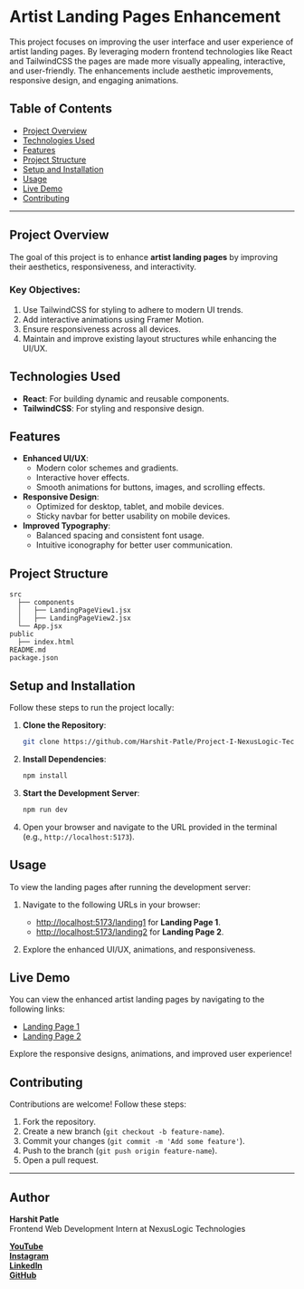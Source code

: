 # Artist Landing Pages Enhancement

This project focuses on improving the user interface and user experience of artist landing pages. By leveraging modern frontend technologies like React and TailwindCSS the pages are made more visually appealing, interactive, and user-friendly. The enhancements include aesthetic improvements, responsive design, and engaging animations.

## Table of Contents
- [Project Overview](#project-overview)
- [Technologies Used](#technologies-used)
- [Features](#features)
- [Project Structure](#project-structure)
- [Setup and Installation](#setup-and-installation)
- [Usage](#usage)
- [Live Demo](#live-demo)
- [Contributing](#contributing)

---

## Project Overview
The goal of this project is to enhance **artist landing pages** by improving their aesthetics, responsiveness, and interactivity.

### Key Objectives:
1. Use TailwindCSS for styling to adhere to modern UI trends.
2. Add interactive animations using Framer Motion.
3. Ensure responsiveness across all devices.
4. Maintain and improve existing layout structures while enhancing the UI/UX.

## Technologies Used
- **React**: For building dynamic and reusable components.
- **TailwindCSS**: For styling and responsive design.

## Features
- **Enhanced UI/UX**:
  - Modern color schemes and gradients.
  - Interactive hover effects.
  - Smooth animations for buttons, images, and scrolling effects.
- **Responsive Design**:
  - Optimized for desktop, tablet, and mobile devices.
  - Sticky navbar for better usability on mobile devices.
- **Improved Typography**:
  - Balanced spacing and consistent font usage.
  - Intuitive iconography for better user communication.

## Project Structure
```
src
  ├── components
  │   ├── LandingPageView1.jsx
  │   ├── LandingPageView2.jsx
  └── App.jsx
public
  ├── index.html
README.md
package.json
```

## Setup and Installation

Follow these steps to run the project locally:

1. **Clone the Repository**:
   ```bash
   git clone https://github.com/Harshit-Patle/Project-I-NexusLogic-Technologies.git
   ```
2. **Install Dependencies**:
   ```bash
   npm install
   ```
3. **Start the Development Server**:
   ```bash
   npm run dev
   ```
4. Open your browser and navigate to the URL provided in the terminal (e.g., `http://localhost:5173`).

## Usage

To view the landing pages after running the development server:

1. Navigate to the following URLs in your browser:
   - [http://localhost:5173/landing1](http://localhost:5173/landing1) for **Landing Page 1**.
   - [http://localhost:5173/landing2](http://localhost:5173/landing2) for **Landing Page 2**.

2. Explore the enhanced UI/UX, animations, and responsiveness.


## Live Demo

You can view the enhanced artist landing pages by navigating to the following links:

- [Landing Page 1](https://project-i-nexuslogic-technologies.vercel.app/landing1)
- [Landing Page 2](https://project-i-nexuslogic-technologies.vercel.app/landing2)

Explore the responsive designs, animations, and improved user experience!


## Contributing
Contributions are welcome! Follow these steps:
1. Fork the repository.
2. Create a new branch (`git checkout -b feature-name`).
3. Commit your changes (`git commit -m 'Add some feature'`).
4. Push to the branch (`git push origin feature-name`).
5. Open a pull request.

---

## Author

**Harshit Patle**  
Frontend Web Development Intern at NexusLogic Technologies  

**[YouTube](https://www.youtube.com/@coding_version)**  
**[Instagram](https://www.instagram.com/@coding_version)**  
**[LinkedIn](https://www.linkedin.com/in/harshit-patle/)**  
**[GitHub](https://github.com/Harshit-Patle)**
